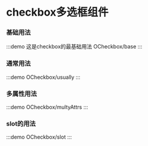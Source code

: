 # checkbox多选框组件

### 基础用法

:::demo 这是checkbox的最基础用法
OCheckbox/base
:::

### 通常用法

:::demo
OCheckbox/usually
:::


### 多属性用法

:::demo
OCheckbox/multyAttrs
:::

### slot的用法

:::demo
OCheckbox/slot
:::